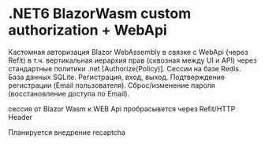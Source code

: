 # .NET6 BlazorWasm custom authorization + WebApi
Кастомная авторизация Blazor WebAssembly в связке с WebApi (через Refit) в т.ч. вертикальная иерархия прав (сквозная между UI и API) через стандартные политики .net [Authorize(Policy)]. 
Сессии на базе Redis. 
База данных SQLite. 
Регистрация, вход, выход. 
Подтверждение регистрации (Email пользователя). 
Сброс/изменение пароля (восстановление доступа по Email).

сессия от Blazor Wasm к WEB Api пробрасывется через Refit/HTTP Header

Планируется внедрение recaptcha
